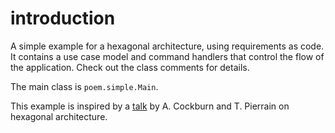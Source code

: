 # introduction
A simple example for a hexagonal architecture, using requirements as code.
It contains a use case model and command handlers that control the flow of the application.
Check out the class comments for details.

The main class is `poem.simple.Main`.

 This example is inspired by a [talk](https://www.youtube.com/watch?v=th4AgBcrEHA) by A. Cockburn and T. Pierrain on hexagonal architecture.
